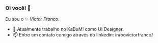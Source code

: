 ### Oi você! 👋

Eu sou o ✨ _Victor Franco_.

- 🔭 Atualmente trabalho no KaBuM! como UI Designer.
- 📫 Entre em contato comigo através do linkedin: in/oovictorfranco/
